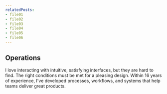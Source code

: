 ```yaml
---
relatedPosts:
- file01
- file02
- file03
- file04
- file05
- file06
---
```

## Operations

I love interacting with intuitive, satisfying interfaces, but they are hard to find. The right conditions must be met for a pleasing design. Within 16 years of experience, I've developed processes, workflows, and systems that help teams deliver great products.